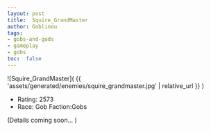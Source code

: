 ```yaml
---
layout: post
title:  Squire_GrandMaster
author: Goblinou
tags:
- gobs-and-gods
- gameplay
- gobs
toc:  false
---
```


![Squire_GrandMaster]( {{ 'assets/generated/enemies/squire_grandmaster.jpg' | relative_url }} )
- Rating: 2573
- Race: Gob  Faction:Gobs

(Details coming soon... )
